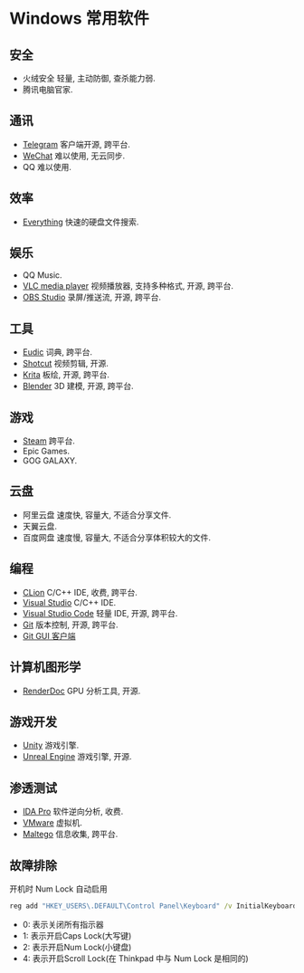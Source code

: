 # Windows 常用软件

## 安全

- 火绒安全 轻量, 主动防御, 查杀能力弱.
- 腾讯电脑官家.

## 通讯

- [Telegram] 客户端开源, 跨平台.
- [WeChat] 难以使用, 无云同步.
- QQ 难以使用.

## 效率

- [Everything] 快速的硬盘文件搜索.

## 娱乐

- QQ Music.
- [VLC media player] 视频播放器, 支持多种格式, 开源, 跨平台.
- [OBS Studio] 录屏/推送流, 开源, 跨平台.

## 工具

- [Eudic] 词典, 跨平台.
- [Shotcut] 视频剪辑, 开源.
- [Krita] 板绘, 开源, 跨平台.
- [Blender] 3D 建模, 开源, 跨平台.

## 游戏

- [Steam] 跨平台.
- Epic Games.
- GOG GALAXY.

## 云盘

- 阿里云盘 速度快, 容量大, 不适合分享文件.
- 天翼云盘.
- 百度网盘 速度慢, 容量大, 不适合分享体积较大的文件.

## 编程

- [CLion] C/C++ IDE, 收费, 跨平台.
- [Visual Studio] C/C++ IDE.
- [Visual Studio Code] 轻量 IDE, 开源, 跨平台.
- [Git] 版本控制, 开源, 跨平台.
- [Git GUI 客户端](./Git.md#gui-客户端)

## 计算机图形学

- [RenderDoc] GPU 分析工具, 开源.

## 游戏开发

- [Unity] 游戏引擎.
- [Unreal Engine] 游戏引擎, 开源.

## 渗透测试

- [IDA Pro] 软件逆向分析, 收费.
- [VMware] 虚拟机.
- [Maltego] 信息收集, 跨平台.

## 故障排除

开机时 Num Lock 自动启用

```bat
reg add "HKEY_USERS\.DEFAULT\Control Panel\Keyboard" /v InitialKeyboardIndicators /t REG_DWORD /d 0 /f
```

- 0: 表示关闭所有指示器
- 1: 表示开启Caps Lock(大写键)
- 2: 表示开启Num Lock(小键盘)
- 4: 表示开启Scroll Lock(在 Thinkpad 中与 Num Lock 是相同的)

[CLion]:              https://www.jetbrains.com/clion/
[Visual Studio]:      https://www.visualstudio.com/
[Visual Studio Code]: https://code.visualstudio.com/
[Git]:                https://git-scm.com/
[Github Desktop]:     https://desktop.github.com/
[CppCheck]:           https://cppcheck.sourceforge.io/
[Telegram]:           https://web.telegram.org/
[WeChat]:             https://www.wechat.com/
[Everything]:         https://www.voidtools.com/
[VLC media player]:   https://www.videolan.org/
[OBS Studio]:         https://obsproject.com/
[Eudic]:              https://www.eudic.net/v4/en/app/eudic/
[Shotcut]:            https://shotcut.org/
[Krita]:              https://krita.org/
[Blender]:            https://www.blender.org/
[Steam]:              https://store.steampowered.com/
[RenderDoc]:          https://renderdoc.org/
[Unity]:              https://unity.com/
[Unreal Engine]:      https://www.unrealengine.com/
[IDA Pro]:            https://hex-rays.com/ida-pro/
[VMware]:             https://www.vmware.com/
[Maltego]:            https://www.maltego.com/
